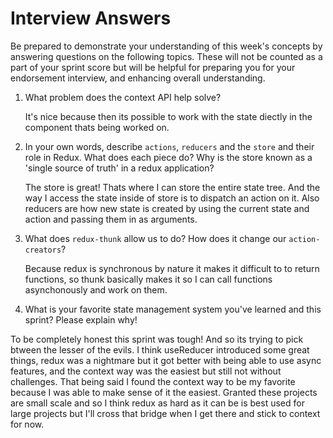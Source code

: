 # Interview Answers
Be prepared to demonstrate your understanding of this week's concepts by answering questions on the following topics. These will not be counted as a part of your sprint score but will be helpful for preparing you for your endorsement interview, and enhancing overall understanding.

1. What problem does the context API help solve?

    It's nice because then its possible to work with the state diectly in the component thats being worked on.

2. In your own words, describe `actions`, `reducers` and the `store` and their role in Redux. What does each piece do? Why is the store known as a 'single source of truth' in a redux application?

    The store is great! Thats where I can store the entire state tree. And the way I access the state inside of store is to dispatch an action on it. Also reducers are how new state is created by using the current state and action and passing them in as arguments.

3. What does `redux-thunk` allow us to do? How does it change our `action-creators`?

    Because redux is synchronous by nature it makes it difficult to to return functions, so thunk basically makes it so I can call functions asynchonously and work on them.

4. What is your favorite state management system you've learned and this sprint? Please explain why!

To be completely honest this sprint was tough! And so its trying to pick btween the lesser of the evils. I think useReducer introduced some great things, redux was a nightmare but it got better with being able to use async features, and the context way was the easiest but still not without challenges. That being said I found the context way to be my favorite because I was able to make sense of it the easiest. Granted these projects are small scale and so I think redux as hard as it can be is best used for large projects but I'll cross that bridge when I get there and stick to context for now.
